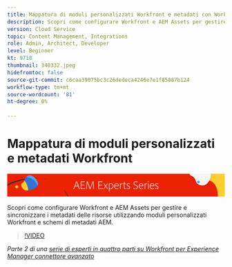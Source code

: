 ```yaml
---
title: Mappatura di moduli personalizzati Workfront e metadati con Workfront per AEM connettore avanzato
description: Scopri come configurare Workfront e AEM Assets per gestire e sincronizzare i metadati delle risorse utilizzando moduli personalizzati Workfront e schemi di metadati AEM.
version: Cloud Service
topic: Content Management, Integrations
role: Admin, Architect, Developer
level: Beginner
kt: 9718
thumbnail: 340332.jpeg
hidefromtoc: false
source-git-commit: c6caa39075bc3c26dedeca4246e7e1f85887b124
workflow-type: tm+mt
source-wordcount: '81'
ht-degree: 0%

---
```



# Mappatura di moduli personalizzati e metadati Workfront

![Serie di esperti AEM](./assets/banner.png)

Scopri come configurare Workfront e AEM Assets per gestire e sincronizzare i metadati delle risorse utilizzando moduli personalizzati Workfront e schemi di metadati AEM.

>[!VIDEO](https://video.tv.adobe.com/v/340332/?quality=12&learn=on)

_Parte 2 di una [serie di esperti in quattro parti su Workfront per Experience Manager connettore avanzato](./overview.md)_

